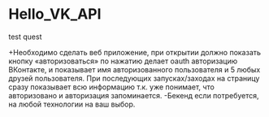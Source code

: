 # Hello_VK_API
test quest

+Необходимо сделать веб приложение, при открытии должно показать кнопку «авторизоваться» по нажатию делает oauth авторизацию ВКонтакте, и показывает имя авторизованного пользователя и 5 любых друзей пользователя.
При последующих запусках/заходах на страницу сразу показывает всю информацию т.к. уже понимает, что авторизовано и авторизация запоминается.
-Бекенд если потребуется, на любой технологии на ваш выбор.
